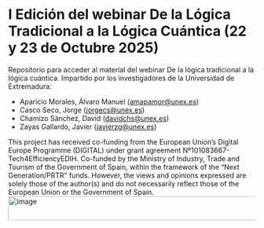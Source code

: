 # I Edición del webinar De la Lógica Tradicional a la Lógica Cuántica (22 y 23 de Octubre 2025)  
Repositorio para acceder al material del webinar De la lógica tradicional a la lógica cuántica. 
Impartido por los investigadores de la Universidad de Extremadura:
+ Aparicio Morales, Álvaro Manuel (amapamor@unex.es)
+ Casco Seco, Jorge (jorgecs@unex.es)
+ Chamizo Sánchez, David (davidchs@unex.es)
+ Zayas Gallardo, Javier (javierzg@unex.es)

This project has received co-funding from the European Union’s Digital Europe Programme (DIGITAL) under grant agreement Nº101083667-Tech4EfficiencyEDIH. Co-funded by the Ministry of Industry, Trade and Tourism of the Government of Spain, within the framework of the “Next Generation/PRTR” funds. However, the views and opinions expressed are solely those of the author(s) and do not necessarily reflect those of the European Union or the Government of Spain.
<img width="4833" height="49" alt="image" src="https://github.com/user-attachments/assets/1cab12d3-5151-4fc7-934f-7405aa2b507c" />



